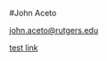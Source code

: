 #John Aceto

<a href = "mailto: john.aceto@rutgers.edu">john.aceto@rutgers.edu</a>

[test link](https://johnaceto.github.io/test/)
